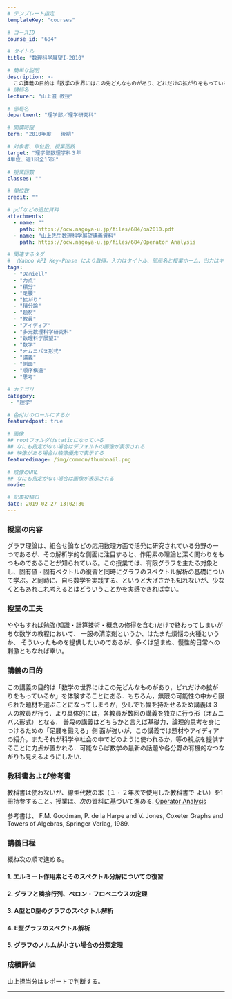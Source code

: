```yaml
---
# テンプレート指定
templateKey: "courses"

# コースID
course_id: "684"

# タイトル
title: "数理科学展望I-2010"

# 簡単な説明
description: >-
  この講義の目的は「数学の世界にはこの先どんなものがあり、どれだけの拡がりをもっているか」を体験することにある。もちろん、無限の可能性の中から限られた題材を選ぶことになってしまうが、少しでも幅をもたせるため講義は３人の教員が行う。より具体的には、各教員が数回の講義を独立に行う形（オムニバス形式）となる。普段の講義はどちらかと言えば基礎力、論理的思考を身につけるための「足腰を鍛える」側面が強いが、この ....
# 講師名
lecturer: "山上滋 教授"

# 部局名
department: "理学部／理学研究科"

# 開講時限
term: "2010年度	後期"

# 対象者、単位数、授業回数
target: "理学部数理学科３年
4単位、週1回全15回"

# 授業回数
classes: ""

# 単位数
credit: ""

# pdfなどの追加資料
attachments:
  - name: "" 
    path: https://ocw.nagoya-u.jp/files/684/oa2010.pdf
  - name: "山上先生数理科学展望講義資料" 
    path: https://ocw.nagoya-u.jp/files/684/Operator Analysis

# 関連するタグ
# （Yahoo API Key-Phase により取得。入力はタイトル、部局名と授業ホーム、出力はキーフレーズ（tags））
tags:
  - "Daniell"
  - "力点"
  - "積分"
  - "足腰"
  - "拡がり"
  - "積分論"
  - "題材"
  - "教員"
  - "アイディア"
  - "多元数理科学研究科"
  - "数理科学展望I"
  - "数学"
  - "オムニバス形式"
  - "講義"
  - "側面"
  - "順序構造"
  - "思考"

# カテゴリ
category:
 - "理学"

# 色付けのロールにするか
featuredpost: true

# 画像
## rootフォルダはstaticになっている
## なにも指定がない場合はデフォルトの画像が表示される
## 映像がある場合は映像優先で表示する
featuredimage: /img/common/thumbnail.png

# 映像のURL
## なにも指定がない場合は画像が表示される
movie: 

# 記事投稿日
date: 2019-02-27 13:02:30
---
```


### 授業の内容
グラフ理論は、組合せ論などの応用数理方面で活発に研究されている分野の一
つであるが、その解析学的な側面に注目すると、作用素の理論と深く関わりをもつものであることが知られている。この授業では、有限グラフを主たる対象とし、固有値・固有ベクトルの復習と同時にグラフのスペクトル解析の基礎について学ぶ。と同時に、自ら数学を実践する、というと大げさかも知れないが、少なくともあれこれ考えるとはどういうことかを実感できれば幸い。


### 授業の工夫
ややもすれば勉強(知識・計算技術・概念の修得を含む)だけで終わってしまいがちな数学の教程において、
一服の清涼剤というか、はたまた煩悩の火種というか、
そういったものを提供したいのであるが、多くは望まぬ、慢性的日常への刺激ともなれば幸い。





### 講義の目的
この講義の目的は「数学の世界にはこの先どんなものがあり，どれだけの拡が
りをもっているか」を体験することにある．もちろん，無限の可能性の中から限られた題材を選ぶことになってしまうが，少しでも幅を持たせるため講義は 3 人の教員が行う．より具体的には，各教員が数回の講義を独立に行う形（オムニバス形式）となる．
普段の講義はどちらかと言えば基礎力，論理的思考を身につけるための「足腰を鍛える」側
面が強いが，この講義では題材やアイディアの紹介，またそれが科学や社会の中でどのように使われるか，等の視点を提供することに力点が置かれる．可能ならば数学の最新の話題や各分野の有機的なつながりも見えるようにしたい.
### 教科書および参考書
教科書は使わないが、線型代数の本（１・２年次で使用した教科書で
よい）を1冊持参すること。授業は、次の資料に基づいて進める.
[Operator Analysis](https://ocw.nagoya-u.jp/files/684/oa2010.pdf) 

参考書は、
F.M. Goodman, P. de la Harpe and V. Jones, Coxeter Graphs and Towers of Algebras,
Springer Verlag, 1989.



### 講義日程
概ね次の順で進める。
#### 1. エルミート作用素とそのスペクトル分解についての復習
#### 2. グラフと隣接行列、ペロン・フロベニウスの定理
#### 3. A型とD型のグラフのスペクトル解析
#### 4. E型グラフのスペクトル解析
#### 5. グラフのノルムが小さい場合の分類定理








### 成績評価

山上担当分はレポートで判断する。



-----